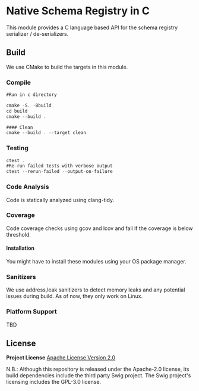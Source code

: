# Native Schema Registry in C 

This module provides a C language based API for the schema registry serializer / de-serializers.

## Build
We use CMake to build the targets in this module.

### Compile
```asm
#Run in c directory

cmake -S. -Bbuild 
cd build 
cmake --build .

#### Clean
cmake --build . --target clean
```
### Testing
```asm
ctest .
#Re-run failed tests with verbose output
ctest --rerun-failed --output-on-failure
```

### Code Analysis
Code is statically analyzed using clang-tidy.

### Coverage
Code coverage checks using gcov and lcov and fail if the coverage is below threshold.

#### Installation
You might have to install these modules using your OS package manager.

### Sanitizers
We use address,leak sanitizers to detect memory leaks and any potential issues during build. As of now, they only work on Linux.

### Platform Support

TBD

## License

**Project License** [Apache License Version 2.0](https://github.com/awslabs/aws-glue-schema-registry/blob/master/LICENSE.txt)

N.B.: Although this repository is released under the Apache-2.0 license, its build dependencies include the third party Swig project. The Swig project's licensing includes the GPL-3.0 license.
